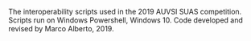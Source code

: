 The interoperability scripts used in the 2019 AUVSI SUAS competition.
Scripts run on Windows Powershell, Windows 10.
Code developed and revised by Marco Alberto, 2019.
